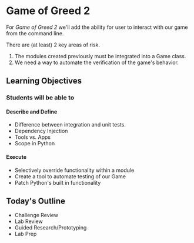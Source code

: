 # Game of Greed 2

For _Game of Greed 2_ we'll add the ability for user to interact with our game from the command line.

There are (at least) 2 key areas of risk.

1. The modules created previously must be integrated into a Game class.
1. We need a way to automate the verification of the game's behavior.

## Learning Objectives

### Students will be able to

#### Describe and Define

- Difference between integration and unit tests.
- Dependency Injection
- Tools vs. Apps
- Scope in Python

#### Execute

- Selectively override functionality within a module
- Create a tool to automate testing of our Game
- Patch Python's built in functionality

## Today's Outline

- Challenge Review
- Lab Review
- Guided Research/Prototyping
- Lab Prep
